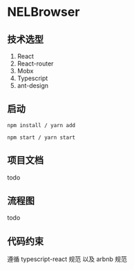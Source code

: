 # NELBrowser

## 技术选型
1. React
2. React-router
3. Mobx
4. Typescript
5. ant-design

## 启动

```shell
npm install / yarn add
```

```shell
npm start / yarn start
```

## 项目文档

todo

## 流程图

todo

## 代码约束

遵循 typescript-react 规范 以及 arbnb 规范
